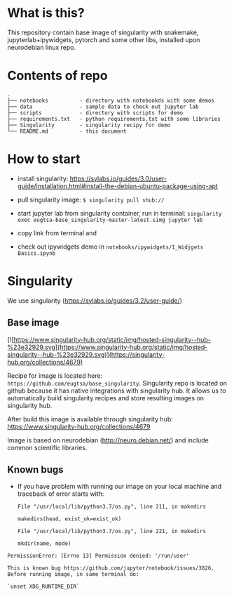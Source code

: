 # What is this?

This repository contain base image of singularity with snakemake, jupyterlab+ipywidgets, pytorch and some other libs, installed upon neurodebian linux repo.

# Contents of repo
```
.
├── notebooks          - directory with notebookds with some demos
├── data               - sample data to check out jupyter lab
├── scripts            - directory with scripts for demo
├── requirements.txt   - python requirements.txt with some libraries
├── Singularity        - singularity recipy for demo
└── README.md          - this document
```

# How to start

- install singularity: https://sylabs.io/guides/3.0/user-guide/installation.html#install-the-debian-ubuntu-package-using-apt

- pull singularity image: `$ singularity pull shub://`

- start jupyter lab from singularity container, run in terminal: `singularity exec eugtsa-base_singularity-master-latest.simg jupyter lab`

- copy link from terminal and 

- check out ipywidgets demo in `notebooks/ipywidgets/1_Widjgets Basics.ipynb`

# Singularity

We use singularity (https://sylabs.io/guides/3.2/user-guide/)

## Base image

[![https://www.singularity-hub.org/static/img/hosted-singularity--hub-%23e32929.svg](https://www.singularity-hub.org/static/img/hosted-singularity--hub-%23e32929.svg)](https://singularity-hub.org/collections/4679)

Recipe for image is located here:
`https://github.com/eugtsa/base_singularity`.
Singularity repo is located on github because it has native integrations with singularity hub. It allows us to 
automatically build singularity recipes and store resulting images on singularity hub.

After build this image is available through singularity hub: https://www.singularity-hub.org/collections/4679

Image is based on neurodebian (http://neuro.debian.net/) and include common scientific libraries.



## Known bugs

- If you have problem with running our image on your local machine and traceback of error starts with:

  `File "/usr/local/lib/python3.7/os.py", line 211, in makedirs`
  
    `makedirs(head, exist_ok=exist_ok)`
    
  `File "/usr/local/lib/python3.7/os.py", line 221, in makedirs`
  
    `mkdir(name, mode)`
    
`PermissionError: [Errno 13] Permission denied: '/run/user'`

    
    This is known bug https://github.com/jupyter/notebook/issues/3826. Before running image, in same terminal do:
    
    `unset XDG_RUNTIME_DIR`
